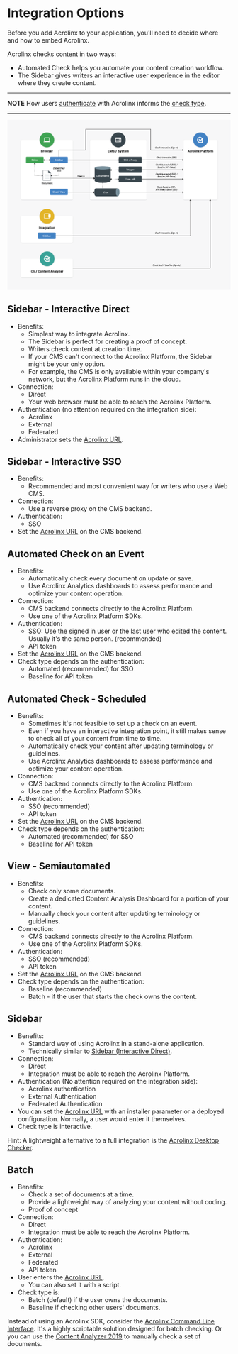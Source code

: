 # Integration Options

Before you add Acrolinx to your application, you'll need to decide where and how to embed Acrolinx.

Acrolinx checks content in two ways:

* Automated Check helps you automate your content creation workflow.
* The Sidebar gives writers an interactive user experience in the editor where they create content.

---
**NOTE**
How users [authenticate](configuration.md#Authentication) with Acrolinx informs the [check type](check-types.md).

---

![Overview of Integration Options](images/integration-types.png)

## Sidebar - Interactive Direct

* Benefits:
    + Simplest way to integrate Acrolinx.
    + The Sidebar is perfect for creating a proof of concept.
    + Writers check content at creation time.
    + If your CMS can't connect to the Acrolinx Platform, the Sidebar might be your only option.
    + For example, the CMS is only available within your company's network, but the Acrolinx Platform runs in the cloud.
* Connection:
    + Direct
    + Your web browser must be able to reach the Acrolinx Platform.
* Authentication (no attention required on the integration side):
    + Acrolinx
    + External
    + Federated
* Administrator sets the [Acrolinx URL](configuration.md#Acrolinx-URL).

## Sidebar - Interactive SSO

* Benefits:
    + Recommended and most convenient way for writers who use a Web CMS.
* Connection:
    + Use a reverse proxy on the CMS backend.
* Authentication:
    + SSO
* Set the [Acrolinx URL](configuration.md#Acrolinx-URL) on the CMS backend.

## Automated Check on an Event

* Benefits:
    + Automatically check every document on update or save.
    + Use Acrolinx Analytics dashboards to assess performance and optimize your content operation.
* Connection:
    + CMS backend connects directly to the Acrolinx Platform.
    + Use one of the Acrolinx Platform SDKs.
* Authentication:
    + SSO: Use the signed in user or the last user who edited the content. Usually it's the same person. (recommended)
    + API token
* Set the [Acrolinx URL](configuration.md#Acrolinx-URL) on the CMS backend.
* Check type depends on the authentication:
    + Automated (recommended) for SSO
    + Baseline for API token

## Automated Check - Scheduled

* Benefits:
    + Sometimes it's not feasible to set up a check on an event.
    + Even if you have an interactive integration point, it still makes sense to check all of your content from time to time.
    + Automatically check your content after updating terminology or guidelines.
    + Use Acrolinx Analytics dashboards to assess performance and optimize your content operation.
* Connection:
    + CMS backend connects directly to the Acrolinx Platform.
    + Use one of the Acrolinx Platform SDKs.
* Authentication:
    + SSO (recommended)
    + API token
* Set the [Acrolinx URL](configuration.md#Acrolinx-URL) on the CMS backend.
* Check type depends on the authentication:
    + Automated (recommended) for SSO
    + Baseline for API token

## View - Semiautomated

* Benefits:
    + Check only some documents.
    + Create a dedicated Content Analysis Dashboard for a portion of your content.
    + Manually check your content after updating terminology or guidelines.
* Connection:
    + CMS backend connects directly to the Acrolinx Platform.
    + Use one of the Acrolinx Platform SDKs.
* Authentication:
    + SSO (recommended)
    + API token
* Set the [Acrolinx URL](configuration.md#Acrolinx-URL) on the CMS backend.
* Check type depends on the authentication:
    + Baseline (recommended)
    + Batch - if the user that starts the check owns the content.

## Sidebar

* Benefits:
    + Standard way of using Acrolinx in a stand-alone application.
    + Technically similar to [Sidebar (Interactive Direct)](integration-points.md#interactive-direct-sidebar).
* Connection:
    + Direct
    + Integration must be able to reach the Acrolinx Platform.
* Authentication (No attention required on the integration side):
    + Acrolinx authentication
    + External Authentication
    + Federated Authentication
* You can set the [Acrolinx URL](configuration.md#Acrolinx-URL) with an installer parameter or a deployed configuration.
  Normally, a user would enter it themselves.
* Check type is interactive.

Hint: A lightweight alternative to a full integration is the [Acrolinx Desktop Checker](https://docs.acrolinx.com/desktopchecker/latest/en).

## Batch

* Benefits:
    + Check a set of documents at a time.
    + Provide a lightweight way of analyzing your content without coding.
    + Proof of concept
* Connection:
    + Direct
    + Integration must be able to reach the Acrolinx Platform.
* Authentication:
    + Acrolinx
    + External
    + Federated
    + API token
* User enters the [Acrolinx URL](configuration.md#Acrolinx-URL).
    + You can also set it with a script.
* Check type is:
    + Batch (default) if the user owns the documents.
    + Baseline if checking other users' documents.

Instead of using an Acrolinx SDK, consider the [Acrolinx Command Line Interface](https://docs.acrolinx.com/cli/latest/en).
It's a highly scriptable solution designed for batch checking.
Or you can use the [Content Analyzer 2019](https://docs.acrolinx.com/ca/latest/en) to manually check a set of documents.
